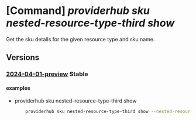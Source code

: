 # [Command] _providerhub sku nested-resource-type-third show_

Get the sku details for the given resource type and sku name.

## Versions

### [2024-04-01-preview](/Resources/mgmt-plane/L3N1YnNjcmlwdGlvbnMve30vcHJvdmlkZXJzL21pY3Jvc29mdC5wcm92aWRlcmh1Yi9wcm92aWRlcnJlZ2lzdHJhdGlvbnMve30vcmVzb3VyY2V0eXBlcmVnaXN0cmF0aW9ucy97fS9yZXNvdXJjZXR5cGVyZWdpc3RyYXRpb25zL3t9L3Jlc291cmNldHlwZXJlZ2lzdHJhdGlvbnMve30vcmVzb3VyY2V0eXBlcmVnaXN0cmF0aW9ucy97fS9za3VzL3t9/2024-04-01-preview.xml) **Stable**

<!-- mgmt-plane /subscriptions/{}/providers/microsoft.providerhub/providerregistrations/{}/resourcetyperegistrations/{}/resourcetyperegistrations/{}/resourcetyperegistrations/{}/resourcetyperegistrations/{}/skus/{} 2024-04-01-preview -->

#### examples

- providerhub sku nested-resource-type-third show
    ```bash
        providerhub sku nested-resource-type-third show --nested-resource-type-first "nestedResourceTypeFirst" --nested-resource-type-second "nestedResourceTypeSecond" --nested-resource-type-third "nestedResourceTypeThird" --provider-namespace "{providerNamespace}" --resource-type "{resourceType}" --sku "{skuName}"
    ```
